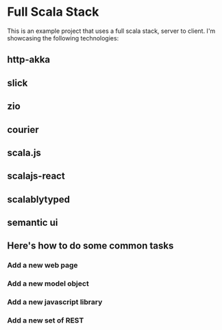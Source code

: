 # Full Scala Stack
This is an example project that uses a full scala stack, server to client. I'm showcasing the following technologies:

## http-akka

## slick

## zio

## courier

## scala.js

## scalajs-react

## scalablytyped

## semantic ui

## Here's how to do some common tasks

### Add a new web page

### Add a new model object

### Add a new javascript library

### Add a new set of REST 